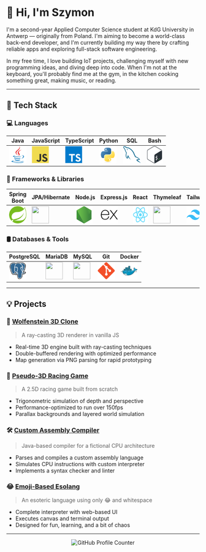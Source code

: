# 👋 Hi, I'm Szymon

I'm a second-year Applied Computer Science student at KdG University in Antwerp — originally from Poland. I'm aiming to become a world-class back-end developer, and I'm currently building my way there by crafting reliable apps and exploring full-stack software engineering.

In my free time, I love building IoT projects, challenging myself with new programming ideas, and diving deep into code. When I'm not at the keyboard, you'll probably find me at the gym, in the kitchen cooking something great, making music, or reading.

---

## 🚀 Tech Stack

### 💻 Languages
| Java | JavaScript | TypeScript | Python | SQL | Bash |
|------|------------|------------|--------|-----|------|
| <img src="https://github.com/devicons/devicon/blob/master/icons/java/java-original.svg" width="45" height="45"/> | <img src="https://github.com/devicons/devicon/blob/master/icons/javascript/javascript-original.svg" width="45" height="45"/> | <img src="https://github.com/devicons/devicon/blob/master/icons/typescript/typescript-original.svg" width="45" height="45"/> | <img src="https://github.com/devicons/devicon/blob/master/icons/python/python-original.svg" width="45" height="45"/> | <img src="https://github.com/devicons/devicon/blob/master/icons/mysql/mysql-original.svg" width="45" height="45"/> | <img src="https://github.com/devicons/devicon/blob/master/icons/bash/bash-original.svg" width="45" height="45"/> |

### 🧠 Frameworks & Libraries
| Spring Boot | JPA/Hibernate | Node.js | Express.js | React | Thymeleaf | TailwindCSS |
|-------------|---------------|---------|------------|--------|------------|--------------|
| <img src="https://github.com/devicons/devicon/blob/master/icons/spring/spring-original.svg" width="45" height="45"/> | <img src="https://cdn.jsdelivr.net/gh/devicons/devicon/icons/java/java-original-wordmark.svg" width="45" height="45"/> | <img src="https://github.com/devicons/devicon/blob/master/icons/nodejs/nodejs-original.svg" width="45" height="45"/> | <img src="https://github.com/devicons/devicon/blob/master/icons/express/express-original.svg" width="45" height="45"/> | <img src="https://github.com/devicons/devicon/blob/master/icons/react/react-original.svg" width="45" height="45"/> | <img src="https://cdn.jsdelivr.net/gh/devicons/devicon/icons/html5/html5-original.svg" width="45" height="45"/> | <img src="https://github.com/devicons/devicon/blob/master/icons/tailwindcss/tailwindcss-plain.svg" width="45" height="45"/> |

### 🛢️ Databases & Tools
| PostgreSQL | MariaDB | MySQL | Git | Docker |
|------------|---------|-------|-----|--------|
| <img src="https://github.com/devicons/devicon/blob/master/icons/postgresql/postgresql-original.svg" width="45" height="45"/> | <img src="https://cdn.jsdelivr.net/gh/devicons/devicon/icons/mysql/mysql-original.svg" width="45" height="45"/> | <img src="https://cdn.jsdelivr.net/gh/devicons/devicon/icons/mysql/mysql-original.svg" width="45" height="45"/> | <img src="https://github.com/devicons/devicon/blob/master/icons/git/git-original.svg" width="45" height="45"/> | <img src="https://github.com/devicons/devicon/blob/master/icons/docker/docker-original.svg" width="45" height="45"/> |

---

## 💡 Projects

### 🎯 [Wolfenstein 3D Clone](https://github.com/Vlakoosh/js-wolfenstein3d-clone)
> A ray-casting 3D renderer in vanilla JS  
- Real-time 3D engine built with ray-casting techniques  
- Double-buffered rendering with optimized performance  
- Map generation via PNG parsing for rapid prototyping

### 🏁 [Pseudo-3D Racing Game](https://github.com/Vlakoosh/js-pseudo-3d-racing-game)  
> A 2.5D racing game built from scratch  
- Trigonometric simulation of depth and perspective  
- Performance-optimized to run over 150fps  
- Parallax backgrounds and layered world simulation

### 🛠️ [Custom Assembly Compiler](https://github.com/Vlakoosh/moncky-2-java-interpreter)  
> Java-based compiler for a fictional CPU architecture  
- Parses and compiles a custom assembly language  
- Simulates CPU instructions with custom interpreter  
- Implements a syntax checker and linter

### 😂 [Emoji-Based Esolang](https://github.com/Vlakoosh/x16joy)  
> An esoteric language using only 😂 and whitespace  
- Complete interpreter with web-based UI  
- Executes canvas and terminal output  
- Designed for fun, learning, and a bit of chaos

---

<p align="center">
  <img src="https://profile-counter.glitch.me/{vlakoosh}/count.svg" alt="GitHub Profile Counter"/>
</p>
